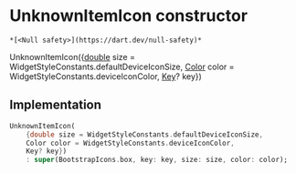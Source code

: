 


# UnknownItemIcon constructor




    *[<Null safety>](https://dart.dev/null-safety)*



UnknownItemIcon({[double](https://api.flutter.dev/flutter/dart-core/double-class.html) size = WidgetStyleConstants.defaultDeviceIconSize, [Color](https://api.flutter.dev/flutter/dart-ui/Color-class.html) color = WidgetStyleConstants.deviceIconColor, [Key](https://api.flutter.dev/flutter/foundation/Key-class.html)? key})





## Implementation

```dart
UnknownItemIcon(
    {double size = WidgetStyleConstants.defaultDeviceIconSize,
    Color color = WidgetStyleConstants.deviceIconColor,
    Key? key})
    : super(BootstrapIcons.box, key: key, size: size, color: color);
```







